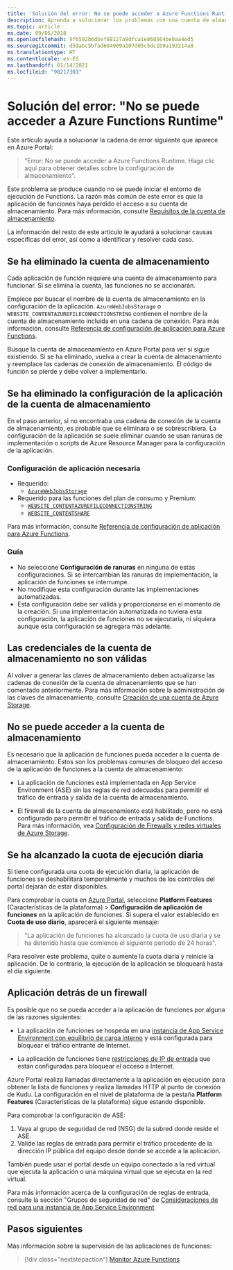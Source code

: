 ```yaml
---
title: 'Solución del error: No se puede acceder a Azure Functions Runtime'
description: Aprenda a solucionar los problemas con una cuenta de almacenamiento no válida.
ms.topic: article
ms.date: 09/05/2018
ms.openlocfilehash: 9f6592b6d5ef88127a9dfca1e868564be0aa4ed5
ms.sourcegitcommit: d59abc5bfad604909a107d05c5dc1b9a193214a8
ms.translationtype: HT
ms.contentlocale: es-ES
ms.lasthandoff: 01/14/2021
ms.locfileid: "98217301"
---
```

# <a name="troubleshoot-error-azure-functions-runtime-is-unreachable"></a>Solución del error: "No se puede acceder a Azure Functions Runtime"

Este artículo ayuda a solucionar la cadena de error siguiente que aparece en Azure Portal:

> "Error: No se puede acceder a Azure Functions Runtime. Haga clic aquí para obtener detalles sobre la configuración de almacenamiento".

Este problema se produce cuando no se puede iniciar el entorno de ejecución de Functions. La razón más común de este error es que la aplicación de funciones haya perdido el acceso a su cuenta de almacenamiento. Para más información, consulte [Requisitos de la cuenta de almacenamiento](storage-considerations.md#storage-account-requirements).

La información del resto de este artículo le ayudará a solucionar causas específicas del error, así como a identificar y resolver cada caso.

## <a name="storage-account-was-deleted"></a>Se ha eliminado la cuenta de almacenamiento

Cada aplicación de función requiere una cuenta de almacenamiento para funcionar. Si se elimina la cuenta, las funciones no se accionarán.

Empiece por buscar el nombre de la cuenta de almacenamiento en la configuración de la aplicación. `AzureWebJobsStorage` o `WEBSITE_CONTENTAZUREFILECONNECTIONSTRING` contienen el nombre de la cuenta de almacenamiento incluida en una cadena de conexión. Para más información, consulte [Referencia de configuración de aplicación para Azure Functions](./functions-app-settings.md#azurewebjobsstorage).

Busque la cuenta de almacenamiento en Azure Portal para ver si sigue existiendo. Si se ha eliminado, vuelva a crear la cuenta de almacenamiento y reemplace las cadenas de conexión de almacenamiento. El código de función se pierde y debe volver a implementarlo.

## <a name="storage-account-application-settings-were-deleted"></a>Se ha eliminado la configuración de la aplicación de la cuenta de almacenamiento

En el paso anterior, si no encontraba una cadena de conexión de la cuenta de almacenamiento, es probable que se eliminara o se sobrescribiera. La configuración de la aplicación se suele eliminar cuando se usan ranuras de implementación o scripts de Azure Resource Manager para la configuración de la aplicación.

### <a name="required-application-settings"></a>Configuración de aplicación necesaria

* Requerido:
    * [`AzureWebJobsStorage`](./functions-app-settings.md#azurewebjobsstorage)
* Requerido para las funciones del plan de consumo y Premium:
    * [`WEBSITE_CONTENTAZUREFILECONNECTIONSTRING`](./functions-app-settings.md)
    * [`WEBSITE_CONTENTSHARE`](./functions-app-settings.md)

Para más información, consulte [Referencia de configuración de aplicación para Azure Functions](./functions-app-settings.md).

### <a name="guidance"></a>Guía

* No seleccione **Configuración de ranuras** en ninguna de estas configuraciones. Si se intercambian las ranuras de implementación, la aplicación de funciones se interrumpe.
* No modifique esta configuración durante las implementaciones automatizadas.
* Esta configuración debe ser válida y proporcionarse en el momento de la creación. Si una implementación automatizada no tuviera esta configuración, la aplicación de funciones no se ejecutaría, ni siquiera aunque esta configuración se agregara más adelante.

## <a name="storage-account-credentials-are-invalid"></a>Las credenciales de la cuenta de almacenamiento no son válidas

Al volver a generar las claves de almacenamiento deben actualizarse las cadenas de conexión de la cuenta de almacenamiento que se han comentado anteriormente. Para más información sobre la administración de las claves de almacenamiento, consulte [Creación de una cuenta de Azure Storage](../storage/common/storage-account-create.md).

## <a name="storage-account-is-inaccessible"></a>No se puede acceder a la cuenta de almacenamiento

Es necesario que la aplicación de funciones pueda acceder a la cuenta de almacenamiento. Estos son los problemas comunes de bloqueo del acceso de la aplicación de funciones a la cuenta de almacenamiento:

* La aplicación de funciones está implementada en App Service Environment (ASE) sin las reglas de red adecuadas para permitir el tráfico de entrada y salida de la cuenta de almacenamiento.

* El firewall de la cuenta de almacenamiento está habilitado, pero no está configurado para permitir el tráfico de entrada y salida de Functions. Para más información, vea [Configuración de Firewalls y redes virtuales de Azure Storage](../storage/common/storage-network-security.md?toc=%2fazure%2fstorage%2ffiles%2ftoc.json).

## <a name="daily-execution-quota-is-full"></a>Se ha alcanzado la cuota de ejecución diaria

Si tiene configurada una cuota de ejecución diaria, la aplicación de funciones se deshabilitará temporalmente y muchos de los controles del portal dejarán de estar disponibles. 

Para comprobar la cuota en [Azure Portal](https://portal.azure.com), seleccione **Platform Features** (Características de la plataforma)  > **Configuración de aplicación de funciones** en la aplicación de funciones. Si supera el valor establecido en **Cuota de uso diario**, aparecerá el siguiente mensaje:

  > "La aplicación de funciones ha alcanzado la cuota de uso diaria y se ha detenido hasta que comience el siguiente período de 24 horas".

Para resolver este problema, quite o aumente la cuota diaria y reinicie la aplicación. De lo contrario, la ejecución de la aplicación se bloqueará hasta el día siguiente.

## <a name="app-is-behind-a-firewall"></a>Aplicación detrás de un firewall

Es posible que no se pueda acceder a la aplicación de funciones por alguna de las razones siguientes:

* La aplicación de funciones se hospeda en una [instancia de App Service Environment con equilibrio de carga interno](../app-service/environment/create-ilb-ase.md) y está configurada para bloquear el tráfico entrante de Internet.

* La aplicación de funciones tiene [restricciones de IP de entrada](functions-networking-options.md#inbound-access-restrictions) que están configuradas para bloquear el acceso a Internet. 

Azure Portal realiza llamadas directamente a la aplicación en ejecución para obtener la lista de funciones y realiza llamadas HTTP al punto de conexión de Kudu. La configuración en el nivel de plataforma de la pestaña **Platform Features** (Características de la plataforma) sigue estando disponible.

Para comprobar la configuración de ASE:
1. Vaya al grupo de seguridad de red (NSG) de la subred donde reside el ASE.
1. Valide las reglas de entrada para permitir el tráfico procedente de la dirección IP pública del equipo desde donde se accede a la aplicación. 
   
También puede usar el portal desde un equipo conectado a la red virtual que ejecuta la aplicación o una máquina virtual que se ejecuta en la red virtual. 

Para más información acerca de la configuración de reglas de entrada, consulte la sección "Grupos de seguridad de red" de [Consideraciones de red para una instancia de App Service Environment](../app-service/environment/network-info.md#network-security-groups).

## <a name="next-steps"></a>Pasos siguientes

Más información sobre la supervisión de las aplicaciones de funciones:

> [!div class="nextstepaction"]
> [Monitor Azure Functions](functions-monitoring.md)
